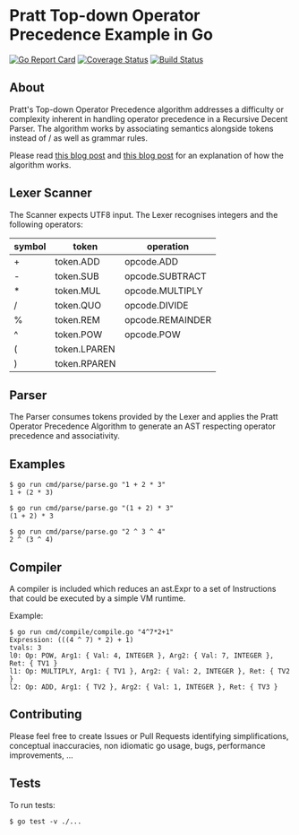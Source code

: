 # Pratt Top-down Operator Precedence Example in Go
[![Go Report Card](https://goreportcard.com/badge/github.com/richardjennings/pratt)](https://goreportcard.com/report/github.com/richardjennings/pratt) [![Coverage Status](https://coveralls.io/repos/github/richardjennings/pratt/badge.svg?branch=master)](https://coveralls.io/github/richardjennings/pratt?branch=master) [![Build Status](https://travis-ci.org/richardjennings/pratt.svg?branch=master)](https://travis-ci.org/richardjennings/pratt)


## About

Pratt's Top-down Operator Precedence algorithm addresses a difficulty or complexity inherent in handling operator precedence in a Recursive Decent Parser. The algorithm works by associating semantics alongside tokens instead of / as well as grammar rules.

Please read [this blog post](http://effbot.org/zone/simple-top-down-parsing.htm) and [this blog post](https://dev.to/jrop/pratt-parsing) for an explanation of how the algorithm works.


## Lexer Scanner

The Scanner expects UTF8 input. The Lexer recognises integers and the following operators:

| symbol | token | operation |
|---|---|---|
| + | token.ADD | opcode.ADD |
| - | token.SUB | opcode.SUBTRACT |
| * | token.MUL | opcode.MULTIPLY |
| / | token.QUO | opcode.DIVIDE |
| % | token.REM | opcode.REMAINDER |
| ^ | token.POW | opcode.POW |
| ( | token.LPAREN | |
| ) | token.RPAREN | |


## Parser

The Parser consumes tokens provided by the Lexer and applies the Pratt
Operator Precedence Algorithm to generate an AST respecting operator precedence and associativity.

## Examples
```
$ go run cmd/parse/parse.go "1 + 2 * 3"
1 + (2 * 3)
```
```
$ go run cmd/parse/parse.go "(1 + 2) * 3"
(1 + 2) * 3
```
```
$ go run cmd/parse/parse.go "2 ^ 3 ^ 4"
2 ^ (3 ^ 4)
```

## Compiler

A compiler is included which reduces an ast.Expr to a set of Instructions that could be executed by a simple VM runtime.

Example:
```
$ go run cmd/compile/compile.go "4^7*2+1"
Expression: (((4 ^ 7) * 2) + 1)
tvals: 3
l0: Op: POW, Arg1: { Val: 4, INTEGER }, Arg2: { Val: 7, INTEGER }, Ret: { TV1 }
l1: Op: MULTIPLY, Arg1: { TV1 }, Arg2: { Val: 2, INTEGER }, Ret: { TV2 }
l2: Op: ADD, Arg1: { TV2 }, Arg2: { Val: 1, INTEGER }, Ret: { TV3 }
```

## Contributing

Please feel free to create Issues or Pull Requests identifying simplifications, conceptual inaccuracies, non idiomatic go usage, bugs, performance improvements, ...


## Tests

To run tests:
```
$ go test -v ./...
```